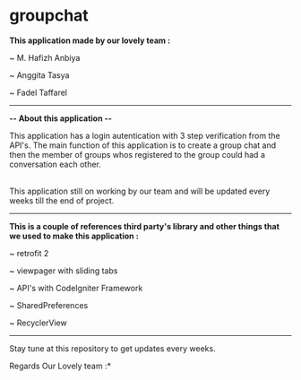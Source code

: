 # groupchat
<b>This application made by our lovely team :</b><p>
~ M. Hafizh Anbiya<p>
~ Anggita Tasya<p>
~ Fadel Taffarel<p>
  
<hr>

<b>-- About this application --</b><p>

This application has a login autentication with 3 step verification from the API's. The main function of this application is to create a group chat and then the member of groups whos registered to the group could had a conversation each other.<p>
  
<br>This application still on working by our team and will be updated every weeks till the end of project.<p>
  
<hr>

<b>This is a couple of references third party's library and other things that we used to make this application :</b><p>
~ retrofit 2<p>
~ viewpager with sliding tabs<p>
~ API's with CodeIgniter Framework<p>
~ SharedPreferences<p>
~ RecyclerView<p>
  
<hr>

Stay tune at this repository to get updates every weeks.<p>
Regards Our Lovely team :*<p>
